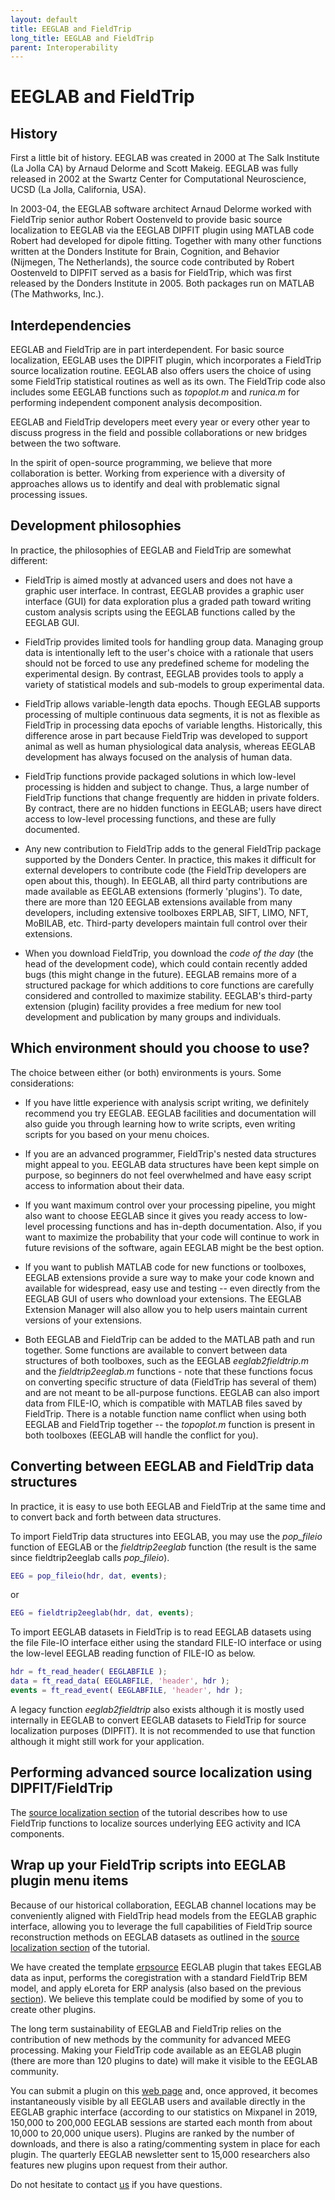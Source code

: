 ```yaml
---
layout: default
title: EEGLAB and FieldTrip
long_title: EEGLAB and FieldTrip
parent: Interoperability
---
```


 EEGLAB and FieldTrip
=========================

History
--------

First a little bit of history. EEGLAB was created in 2000 at The Salk
Institute (La Jolla CA) by Arnaud Delorme and Scott Makeig. EEGLAB was 
fully released in 2002 at the Swartz Center for Computational Neuroscience, 
UCSD (La Jolla, California, USA). 

In 2003-04, the EEGLAB software architect Arnaud
Delorme worked with FieldTrip senior author Robert Oostenveld to provide
basic source localization to EEGLAB via the EEGLAB DIPFIT plugin using
MATLAB code Robert had developed for dipole fitting. Together with many
other functions written at the Donders Institute for Brain, Cognition,
and Behavior (Nijmegen, The Netherlands), the source code contributed by
Robert Oostenveld to DIPFIT served as a basis for FieldTrip, which was
first released by the Donders Institute in 2005. Both packages run on
MATLAB (The Mathworks, Inc.).

Interdependencies
-------------------

EEGLAB and FieldTrip are in part interdependent. For basic source
localization, EEGLAB uses the DIPFIT plugin, which incorporates a
FieldTrip source localization routine. EEGLAB also offers users the
choice of using some FieldTrip statistical routines as well as its own.
The FieldTrip code also includes some EEGLAB functions such as
*topoplot.m* and *runica.m* for performing independent component analysis
decomposition.

EEGLAB and FieldTrip developers meet every year or every
other year to discuss progress in the field and possible collaborations
or new bridges between the two software. 

In the spirit of open-source
programming, we believe that more collaboration is better. Working from
experience with a diversity of approaches allows us to identify and
deal with problematic signal processing issues.

Development philosophies
--------------------------

In practice, the philosophies of EEGLAB and FieldTrip are somewhat
different:

-   FieldTrip is aimed mostly at advanced users and does not have a
    graphic user interface. In contrast, EEGLAB provides a graphic user
    interface (GUI) for data exploration plus a graded path toward
    writing custom analysis scripts using the EEGLAB functions called by
    the EEGLAB GUI.

-   FieldTrip provides limited tools for handling group data. Managing
    group data is intentionally left to the user's choice with a
    rationale that users should not be forced to use any predefined
    scheme for modeling the experimental design. By contrast, EEGLAB 
    provides tools to apply a variety of statistical models and
    sub-models to group experimental data.

-   FieldTrip allows variable-length data epochs. Though EEGLAB supports
    processing of multiple continuous data segments, it is not as
    flexible as FieldTrip in processing data epochs of variable lengths.
    Historically, this difference arose in part because FieldTrip was
    developed to support animal as well as human physiological data
    analysis, whereas EEGLAB development has always focused on the analysis
    of human data.

-   FieldTrip functions provide packaged solutions in which low-level
    processing is hidden and subject to change. Thus, a large number of
    FieldTrip functions that change frequently are hidden in private
    folders. By contract, there are no hidden functions in EEGLAB; users
    have direct access to low-level processing functions, and these are
    fully documented.

-   Any new contribution to FieldTrip adds to the general FieldTrip
    package supported by the Donders Center. In practice, this makes it
    difficult for external developers to contribute code (the FieldTrip
    developers are open about this, though). In EEGLAB, all third party
    contributions are made available as EEGLAB extensions (formerly
    'plugins'). To date, there are more than 120 EEGLAB extensions
    available from many developers, including extensive toolboxes
    ERPLAB, SIFT, LIMO, NFT, MoBILAB, etc. Third-party
    developers maintain full control over their extensions.

-   When you download FieldTrip, you download the *code of the day* (the
    head of the development code), which could contain recently added
    bugs (this might change in the future). EEGLAB
    remains more of a structured package for which additions to core
    functions are carefully considered and controlled to maximize
    stability. EEGLAB's third-party extension (plugin) facility
    provides a free medium for new tool development and publication by
    many groups and individuals.

Which environment should you choose to use?
---------------------------------------------

The choice between either (or both) environments is yours. Some
considerations:

-   If you have little experience with analysis script writing, we
    definitely recommend you try EEGLAB. EEGLAB facilities and
    documentation will also guide you through learning how to write
    scripts, even writing scripts for you based on your menu choices.

-   If you are an advanced programmer, FieldTrip's nested data
    structures might appeal to you. EEGLAB data structures have
    been kept simple on purpose, so beginners do not feel overwhelmed and
    have easy script access to information about their data.

-   If you want maximum control over your processing pipeline, you might
    also want to choose EEGLAB since it gives you ready access to
    low-level processing functions and has in-depth documentation. Also,
    if you want to maximize the probability that your code will continue
    to work in future revisions of the software, again EEGLAB might be
    the best option.

-   If you want to publish MATLAB code for new functions or toolboxes,
    EEGLAB extensions provide a sure way to make your code known and
    available for widespread, easy use and testing -- even directly from
    the EEGLAB GUI of users who download your extensions. The EEGLAB
    Extension Manager will also allow you to help users maintain current
    versions of your extensions.

-   Both EEGLAB and FieldTrip can be added to the MATLAB path and run
    together. Some functions are available to convert between data
    structures of both toolboxes, such as the EEGLAB *eeglab2fieldtrip.m*
    and the *fieldtrip2eeglab.m* functions - note that these functions
    focus on converting specific structure of data (FieldTrip has
    several of them) and are not meant to be all-purpose functions.
    EEGLAB can also import data from FILE-IO, which is compatible with
    MATLAB files saved by FieldTrip. There is a notable function name
    conflict when using both EEGLAB and FieldTrip together -- the
    *topoplot.m* function is present in both toolboxes (EEGLAB will handle the conflict for you).

Converting between EEGLAB and FieldTrip data structures
--------------------------------------------------------

In practice, it is easy to use both EEGLAB and FieldTrip at the same
time and to convert back and forth between data structures.

To import FieldTrip data structures into EEGLAB, you may use the
*pop_fileio* function of EEGLAB or the *fieldtrip2eeglab*  function (the
result is the same since fieldtrip2eeglab calls *pop_fileio*).

``` matlab
EEG = pop_fileio(hdr, dat, events);
```

or

``` matlab
EEG = fieldtrip2eeglab(hdr, dat, events);
```

To import EEGLAB datasets in FieldTrip is to read EEGLAB datasets using
the file File-IO interface either using the standard FILE-IO interface
or using the low-level EEGLAB reading function of FILE-IO as below.

``` matlab
hdr = ft_read_header( EEGLABFILE );
data = ft_read_data( EEGLABFILE, 'header', hdr );
events = ft_read_event( EEGLABFILE, 'header', hdr );
```

A legacy function *eeglab2fieldtrip* also exists although it is mostly
used internally in EEGLAB to convert EEGLAB datasets to FieldTrip for
source localization purposes (DIPFIT). It is not recommended to use that
function although it might still work for your application.

Performing advanced source localization using DIPFIT/FieldTrip
---------------------------------------------------------------

The [source localization section](/tutorials/09_source/EEG_sources)
of the tutorial describes how to use FieldTrip functions to localize sources underlying EEG activity and ICA components.

Wrap up your FieldTrip scripts into EEGLAB plugin menu items
----------------------------------------------------------------

Because of our historical collaboration,
EEGLAB channel locations may be conveniently aligned with FieldTrip
head models from the EEGLAB graphic interface, allowing you to leverage the full capabilities of FieldTrip source reconstruction methods on EEGLAB
datasets as outlined in the
[source localization section](/tutorials/09_source/EEG_sources.html#advanced-source-reconstruction-using-dipfitfieldtrip) of the tutorial.

We have created the template [erpsource](https://github.com/sccn/erpsource) EEGLAB plugin that takes EEGLAB data as input, performs the
coregistration with a standard FieldTrip BEM model, and apply eLoreta
for ERP analysis (also based on the previous
[section](/tutorials/09_source/EEG_sources.html#advanced-source-reconstruction-using-dipfitfieldtrip)).
We believe this template could be modified by some of you to create
other plugins.

The long term sustainability of EEGLAB and FieldTrip relies on the
contribution of new methods by the community for advanced MEEG
processing. Making your FieldTrip code available as an EEGLAB plugin
(there are more than 120 plugins to date) will make it visible to the
EEGLAB community. 

You can submit a plugin on this [web page](https://sccn.ucsd.edu/eeglab/plugin_uploader/upload_form.php) and,
once approved, it becomes instantaneously visible by all EEGLAB users
and available directly in the EEGLAB graphic interface (according to our
statistics on Mixpanel in 2019, 150,000 to 200,000 EEGLAB sessions are
started each month from about 10,000 to 20,000 unique users). Plugins
are ranked by the number of downloads, and there is also a rating/commenting
system in place for each plugin. The quarterly EEGLAB newsletter sent to
15,000 researchers also features new plugins upon request from their
author.

Do not hesitate to contact [us](mailto:eeglab@sccn.ucsd.edu) if you have
questions.
